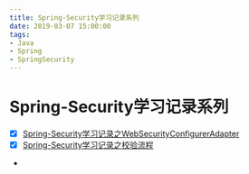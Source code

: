 ```yaml
---
title: Spring-Security学习记录系列
date: 2019-03-07 15:00:00
tags: 
- Java 
- Spring
- SpringSecurity
---
```


# Spring-Security学习记录系列

- [x] [Spring-Security学习记录之WebSecurityConfigurerAdapter](doc/Spring-Security学习记录之WebSecurityConfigurerAdapter.md)
- [x] [Spring-Security学习记录之校验流程](doc/Spring-Security学习记录之校验流程.md)
- 

